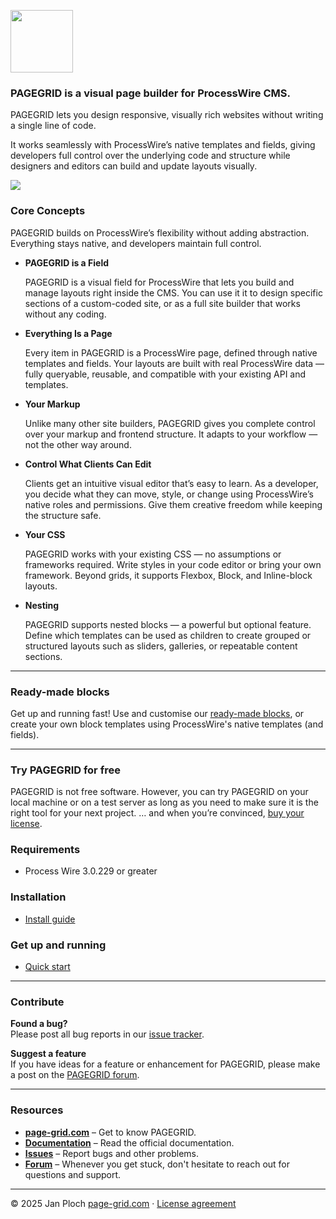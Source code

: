 <!-- [<img src="https://pg.uber.space/github-assets/pagegrid-logo.png" width="300" />](https://page-grid.com) -->

[<img src="https://pg.uber.space/github-assets/pagegrid-logo-icon.png" width="100"/>](https://page-grid.com)

### PAGEGRID is a visual page builder for ProcessWire CMS.

PAGEGRID lets you design responsive, visually rich websites without writing a single line of code.

It works seamlessly with ProcessWire’s native templates and fields, giving developers full control over the underlying code and structure while designers and editors can build and update layouts visually. 

<!-- * **Developers** retain full control over code, templates, and fields; Visual tools are optional and you can handle layouts entirely via your own CSS or framework.

* **Designers** can visually layout pages and apply styles without writing code.

* **Editors** get an intuitive drag-and-drop interface that’s easy to learn and prevents mistakes. As a developer, you decide what they can move, style, or change using ProcessWire’s native roles and permissions. -->


<img src="https://pg.uber.space/github-assets/pagegrid-screen-new.jpg" />


### Core Concepts

PAGEGRID builds on ProcessWire’s flexibility without adding abstraction.
Everything stays native, and developers maintain full control. 

* **PAGEGRID is a Field**
 
  PAGEGRID is a visual field for ProcessWire that lets you build and manage layouts right inside the CMS. You can use it it to design specific sections of a custom-coded site, or as a full site builder that works without any coding. 

* **Everything Is a Page**
 
  Every item in PAGEGRID is a ProcessWire page, defined through native templates and fields.
  Your layouts are built with real ProcessWire data — fully queryable, reusable, and compatible with your existing API and templates.

* **Your Markup**
 
  Unlike many other site builders, PAGEGRID gives you complete control over your markup and frontend structure. It adapts to your workflow — not the other way around.

* **Control What Clients Can Edit**
 
  Clients get an intuitive visual editor that’s easy to learn.
  As a developer, you decide what they can move, style, or change using ProcessWire’s native roles and permissions.
  Give them creative freedom while keeping the structure safe.

* **Your CSS**
 
  PAGEGRID works with your existing CSS — no assumptions or frameworks required.
  Write styles in your code editor or bring your own framework.
  Beyond grids, it supports Flexbox, Block, and Inline-block layouts.

* **Nesting**
 
  PAGEGRID supports nested blocks — a powerful but optional feature.
  Define which templates can be used as children to create grouped or structured layouts such as sliders, galleries, or repeatable content sections.

---

### Ready-made blocks

Get up and running fast! Use and customise our [ready-made blocks](https://github.com/jploch/PageGridBlocks/), or create your own block templates using ProcessWire's native templates (and fields).

---

### Try PAGEGRID for free  

PAGEGRID is not free software. However, you can try PAGEGRID on your local machine or on a test server as long as you need to make sure it is the right tool for your next project. … and when you’re convinced, [buy your license](https://pagegrid.gumroad.com/l/pagegrid?wanted=true&amp;variant=1%20License&amp;referrer=https://page-grid.com/buy).

### Requirements
- Process Wire 3.0.229 or greater

### Installation
- [Install guide](https://page-grid.com/docs/developer/installation/)

### Get up and running
- [Quick start](https://page-grid.com/docs/developer/start/)
  
---

### Contribute

**Found a bug?**  
Please post all bug reports in our [issue tracker](https://github.com/jploch/FieldtypePageGrid/issues/).

**Suggest a feature**  
If you have ideas for a feature or enhancement for PAGEGRID, please make a post on the [PAGEGRID forum](https://processwire.com/talk/forum/64-pagegrid/).

---

### Resources

- **[page-grid.com](https://page-grid.com)** – Get to know PAGEGRID.
- **[Documentation](https://page-grid.com/docs/)** – Read the official documentation.
- **[Issues](https://github.com/jploch/FieldtypePageGrid/issues/)** – Report bugs and other problems.
- **[Forum](https://processwire.com/talk/forum/64-pagegrid/)** – Whenever you get stuck, don't hesitate to reach out for questions and support.

---

© 2025 Jan Ploch
[page-grid.com](https://page-grid.com) · [License agreement](https://github.com/jploch/FieldtypePageGrid/blob/main/LICENSE.md)

